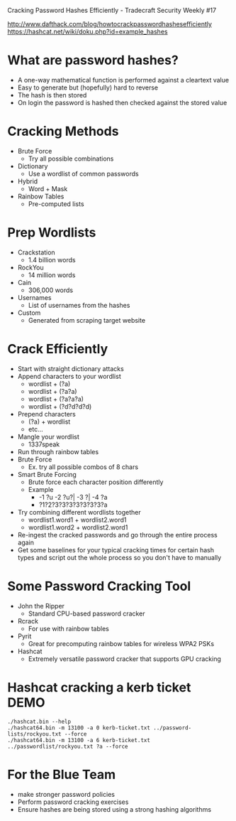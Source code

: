 Cracking Password Hashes Efficiently - Tradecraft Security Weekly #17

http://www.dafthack.com/blog/howtocrackpasswordhashesefficiently
https://hashcat.net/wiki/doku.php?id=example_hashes
# What are password hashes?
- A one-way mathematical function is performed against a cleartext value
- Easy to generate but (hopefully) hard to reverse
- The hash is then stored
- On login the password is hashed then checked against the stored value
# Cracking Methods
- Brute Force
	- Try all possible combinations
- Dictionary
	- Use a wordlist of common passwords
- Hybrid
	- Word + Mask
- Rainbow Tables
	- Pre-computed lists
# Prep Wordlists
- Crackstation
	- 1.4 billion words
- RockYou
	- 14 million words
- Cain
	- 306,000 words
- Usernames
	- List of usernames from the hashes
- Custom
	- Generated from scraping target website
# Crack Efficiently
- Start with straight dictionary attacks
- Append characters to your wordlist
	- wordlist + (?a)
	- wordlist + (?a?a)
	- wordlist + (?a?a?a)
	- wordlist + (?d?d?d?d)
- Prepend characters
	- (?a) + wordlist
	- etc...
- Mangle your wordlist
	- 1337speak
- Run through rainbow tables
- Brute Force
	- Ex. try all possible combos of 8 chars
- Smart Brute Forcing
	- Brute force each character position differently
	- Example
		- -1 ?u -2 ?u?| -3 ?| -4 ?a
		- ?1?2?3?3?3?3?3?3?3?a
- Try combining different wordlists together
	- wordlist1.word1 + wordlist2.word1
	- wordlist1.word2 + wordlist2.word1
- Re-ingest the cracked passwords and go through the entire process again
- Get some baselines for your typical cracking times for certain hash types and script out the whole process so you don't have to manually
# Some Password Cracking Tool
- John the Ripper
	- Standard CPU-based password cracker
- Rcrack
	- For use with rainbow tables
- Pyrit
	- Great for precomputing rainbow tables for wireless WPA2 PSKs
- Hashcat
	- Extremely versatile password cracker that supports GPU cracking
# Hashcat cracking a kerb ticket DEMO 
```
./hashcat.bin --help
./hashcat64.bin -m 13100 -a 0 kerb-ticket.txt ../password-lists/rockyou.txt --force
./hashcat64.bin -m 13100 -a 6 kerb-ticket.txt ../passwordlist/rockyou.txt ?a --force
```
# For the Blue Team
- make stronger password policies
- Perform password cracking exercises
- Ensure hashes are being stored using a strong hashing algorithms